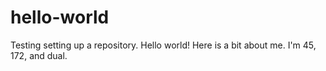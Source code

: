 # hello-world
Testing setting up a repository. Hello world!
Here is a bit about me. I'm 45, 172, and dual.
